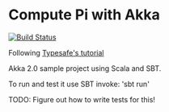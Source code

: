 # Compute Pi with Akka

[![Build Status](https://secure.travis-ci.org/mattgillooly/akka_tutorial.png?branch=master)](https://travis-ci.org/mattgillooly/akka_tutorial)

Following [Typesafe's tutorial](http://typesafe.com/resources/tutorials/getting-started-with-akka-scala.html)

Akka 2.0 sample project using Scala and SBT.

To run and test it use SBT invoke: 'sbt run'

TODO: Figure out how to write tests for this!

